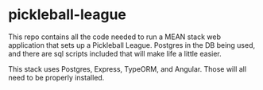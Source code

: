 # pickleball-league

This repo contains all the code needed to run a MEAN stack web application that sets up a Pickleball League. Postgres in the DB being used, and there are sql scripts included that will make life a little easier. 

This stack uses Postgres, Express, TypeORM, and Angular. Those will all need to be properly installed.
